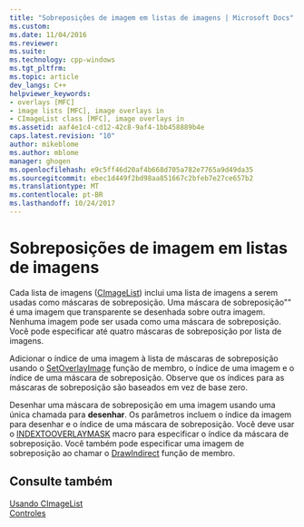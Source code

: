 ```yaml
---
title: "Sobreposições de imagem em listas de imagens | Microsoft Docs"
ms.custom: 
ms.date: 11/04/2016
ms.reviewer: 
ms.suite: 
ms.technology: cpp-windows
ms.tgt_pltfrm: 
ms.topic: article
dev_langs: C++
helpviewer_keywords:
- overlays [MFC]
- image lists [MFC], image overlays in
- CImageList class [MFC], image overlays in
ms.assetid: aaf4e1c4-cd12-42c8-9af4-1bb458889b4e
caps.latest.revision: "10"
author: mikeblome
ms.author: mblome
manager: ghogen
ms.openlocfilehash: e9c5ff46d20af4b668d705a782e7765a9d49da35
ms.sourcegitcommit: ebec1d449f2bd98aa851667c2bfeb7e27ce657b2
ms.translationtype: MT
ms.contentlocale: pt-BR
ms.lasthandoff: 10/24/2017
---
```

# <a name="image-overlays-in-image-lists"></a>Sobreposições de imagem em listas de imagens
Cada lista de imagens ([CImageList](../mfc/reference/cimagelist-class.md)) inclui uma lista de imagens a serem usadas como máscaras de sobreposição. Uma máscara de sobreposição"" é uma imagem que transparente se desenhada sobre outra imagem. Nenhuma imagem pode ser usada como uma máscara de sobreposição. Você pode especificar até quatro máscaras de sobreposição por lista de imagens.  
  
 Adicionar o índice de uma imagem à lista de máscaras de sobreposição usando o [SetOverlayImage](../mfc/reference/cimagelist-class.md#setoverlayimage) função de membro, o índice de uma imagem e o índice de uma máscara de sobreposição. Observe que os índices para as máscaras de sobreposição são baseados em vez de base zero.  
  
 Desenhar uma máscara de sobreposição em uma imagem usando uma única chamada para **desenhar**. Os parâmetros incluem o índice da imagem para desenhar e o índice de uma máscara de sobreposição. Você deve usar o [INDEXTOOVERLAYMASK](http://msdn.microsoft.com/library/windows/desktop/bb761408) macro para especificar o índice da máscara de sobreposição. Você também pode especificar uma imagem de sobreposição ao chamar o [DrawIndirect](../mfc/reference/cimagelist-class.md#drawindirect) função de membro.  
  
## <a name="see-also"></a>Consulte também  
 [Usando CImageList](../mfc/using-cimagelist.md)   
 [Controles](../mfc/controls-mfc.md)


